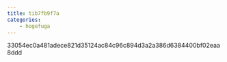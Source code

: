 ```yaml
---
title: tib7fb9f7a
categories:
    - hogefuga
---
```

33054ec0a481adece821d35124ac84c96c894d3a2a386d6384400bf02eaa8ddd